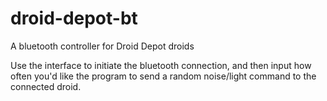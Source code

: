 # droid-depot-bt
A bluetooth controller for Droid Depot droids

Use the interface to initiate the bluetooth connection, and then input how often you'd like the program to send a random noise/light command to the connected droid. 
